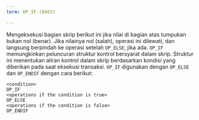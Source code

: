 ```yaml
---
term: OP_IF (0X63)

---
```

Mengeksekusi bagian skrip berikut ini jika nilai di bagian atas tumpukan bukan nol (benar). Jika nilainya nol (salah), operasi ini dilewati, dan langsung berpindah ke operasi setelah `OP_ELSE`, jika ada. `OP_IF` memungkinkan peluncuran struktur kontrol bersyarat dalam skrip. Struktur ini menentukan aliran kontrol dalam skrip berdasarkan kondisi yang diberikan pada saat eksekusi transaksi. `OP_IF` digunakan dengan `OP_ELSE` dan `OP_ENDIF` dengan cara berikut:

```text
<condition>
OP_IF
<operations if the condition is true>
OP_ELSE
<operations if the condition is false>
OP_ENDIF
```